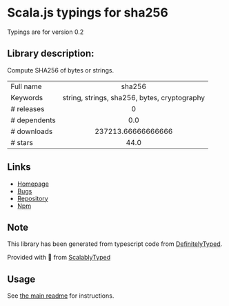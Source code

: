 
# Scala.js typings for sha256

Typings are for version 0.2

## Library description:
Compute SHA256 of bytes or strings.

|                    |                 |
| ------------------ | :-------------: |
| Full name          | sha256 |
| Keywords           | string, strings, sha256, bytes, cryptography |
| # releases         | 0 |
| # dependents       | 0.0 |
| # downloads        | 237213.66666666666 |
| # stars            | 44.0 |

## Links
- [Homepage](https://github.com/cryptocoinjs/sha256)
- [Bugs](https://github.com/cryptocoinjs/sha256/issues)
- [Repository](https://github.com/cryptocoinjs/sha256)
- [Npm](https://www.npmjs.com/package/sha256)
    


## Note
This library has been generated from typescript code from [DefinitelyTyped](https://definitelytyped.org).

Provided with :purple_heart: from [ScalablyTyped](https://github.com/oyvindberg/ScalablyTyped)

## Usage
See [the main readme](../../readme.md) for instructions.


